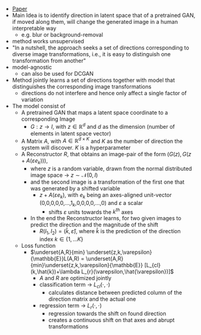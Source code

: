 - [Paper](https://proceedings.mlr.press/v119/voynov20a.html)
- Main Idea is to identify direction in latent space that of a pretrained GAN, if moved along them, will change the generated image in a human interpretable way
	- e.g. blur or background-removal
- method works unsupervised
- "In a nutshell, the approach seeks a set of directions corresponding to diverse image transformations, i.e., it is easy to distinguish one transformation from another"
- model-agnostic
	- can also be used for DCGAN
- Method jointly learns a set of directions together with model that distinguishes the corresponding image transformations
	- directions do not interfere and hence only affect a single factor of variation
- The model consist of
	- A pretrained GAN that maps a latent space coordinate to a corresponding Image
		- $G:z\longrightarrow I$, with $z \in \mathbb{R}^{d}$ and $d$ as the dimension (number of elements in latent space vector)
	- A Matrix $A$, with $A \in \mathbb{R}^{d \times K}$ and $K$ as the number of direction the system will discover. $K$ is a hyperparameter
	- A Reconstructor $R$, that obtains an image-pair of the form $(G(z), G(z+A(\varepsilon e_{k})))$,
		- where $z$ is a random variable, drawn from the normal distributed image space -> $z \sim \mathcal{N}(0,I)$
		- and the second image is a transformation of the first one that was generated by a shifted variable
			- $z+A(\varepsilon e_{k})$, with $e_{k}$ being an axes-aligned unit-vector (0,0,0,0,0,...,$1_{k}$,0,0,0,0,...,0) and $\varepsilon$ a scalar
				- shifts $\varepsilon$ units towards the $k^{th}$ axes
		- In the end the Reconstructor learns, for two given images to predict the direction and the magnitude of the shift
			- $R(I_{1}, I_{2}) = (\hat{k}, \hat{\varepsilon})$, where $\hat{k}$ is the prediction of the direction index $k \in \{1,...K\}$
	- Loss function
		- $\underset{A,R}{min} \underset{z,k,\varepsilon}{\mathbb{E}}L(A,R) = \underset{A,R}{min}\underset{z,k,\varepsilon}{\mathbb{E}} [L_{cl}(k,\hat{k})+\lambda L_{r}(\varepsilon,\hat{\varepsilon})]$
			- $A$ and $R$ are optimized jointly
			- classification term -> $L_{cl}(\cdot,\cdot)$
				- calculates distance between predicted column of the direction matrix and the actual one
			- regression term     -> $L_{r}(\cdot,\cdot)$
				- regression towards the shift on found direction
				- creates a continuous shift on that axes and abrupt transformations
